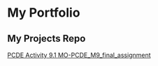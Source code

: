 # My Portfolio
## My Projects Repo
<a href="https://dammdeol.github.io/PCDE-Activity-9.1"> PCDE Activity 9.1 </a>
<a href="https://dammdeol.github.io/MO-PCDE_M9_final_assignment"> MO-PCDE_M9_final_assignment </a>

